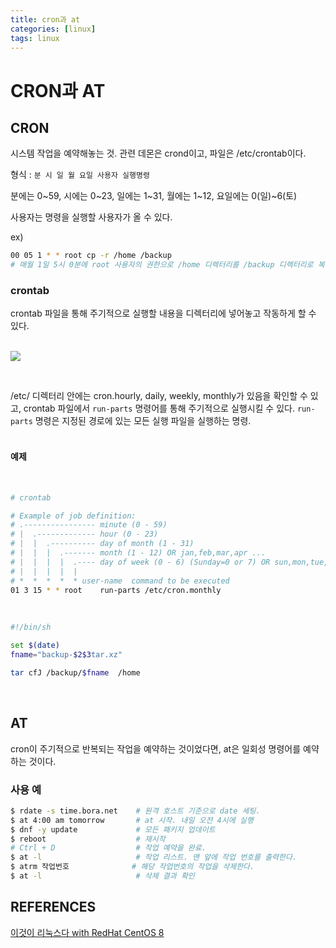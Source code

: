 ```yaml
---
title: cron과 at
categories: [linux]
tags: linux
---
```


# CRON과 AT

## CRON

시스템 작업을 예약해놓는 것. 관련 데몬은 crond이고, 파일은 /etc/crontab이다.  

형식 : `분 시 일 월 요일 사용자 실행명령`

분에는 0~59, 시에는 0~23, 일에는 1~31, 월에는 1~12, 요일에는 0(일)~6(토)  

사용자는 명령을 실행할 사용자가 올 수 있다.

ex)

```bash
00 05 1 * * root cp -r /home /backup
# 매월 1일 5시 0분에 root 사용자의 권한으로 /home 디렉터리를 /backup 디렉터리로 복사한다.
```


### crontab

crontab 파일을 통해 주기적으로 실행할 내용을 디렉터리에 넣어놓고 작동하게 할 수 있다.  
<br/>

![](../../assets/img/cron1.png)  

<br/>

/etc/ 디렉터리 안에는 cron.hourly, daily, weekly, monthly가 있음을 확인할 수 있고, crontab 파일에서 `run-parts` 명령어를 통해 주기적으로 실행시킬 수 있다. `run-parts` 명령은 지정된 경로에 있는 모든 실행 파일을 실행하는 명령.  
<br/>

#### 예제  

<br/>

```bash
# crontab

# Example of job definition:
# .---------------- minute (0 - 59)
# |  .------------- hour (0 - 23)
# |  |  .---------- day of month (1 - 31)
# |  |  |  .------- month (1 - 12) OR jan,feb,mar,apr ...
# |  |  |  |  .---- day of week (0 - 6) (Sunday=0 or 7) OR sun,mon,tue,wed,thu,fri,sat
# |  |  |  |  |
# *  *  *  *  * user-name  command to be executed
01 3 15 * * root 	run-parts /etc/cron.monthly
```

<br/>

```sh
#!/bin/sh

set $(date)
fname="backup-$2$3tar.xz"

tar cfJ /backup/$fname  /home
```


<br/>

## AT

cron이 주기적으로 반복되는 작업을 예약하는 것이었다면,  at은 일회성 명령어를 예약하는 것이다.

### 사용 예  

```bash
$ rdate -s time.bora.net    # 원격 호스트 기준으로 date 세팅.
$ at 4:00 am tomorrow       # at 시작. 내일 오전 4시에 실행
$ dnf -y update             # 모든 패키지 업데이트
$ reboot                    # 재시작
# Ctrl + D                  # 작업 예약을 완료.
$ at -l                     # 작업 리스트. 맨 앞에 작업 번호를 출력한다.
$ atrm 작업번호              # 해당 작업번호의 작업을 삭제한다.
$ at -l                     # 삭제 결과 확인
```


## REFERENCES

[이것이 리눅스다 with RedHat CentOS 8](http://www.yes24.com/Product/Goods/89769181)